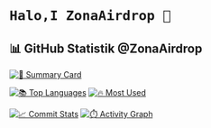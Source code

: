 # `Halo,I ZonaAirdrop 👋`  


## 📊 GitHub Statistik @ZonaAirdrop

[![🧠 Summary Card](https://github-profile-summary-cards.vercel.app/api/cards/profile-details?username=ZonaAirdrop&theme=radical)](https://github.com/ZonaAirdrop)

[![📚 Top Languages](https://github-profile-summary-cards.vercel.app/api/cards/repos-per-language?username=ZonaAirdrop&theme=radical)](https://github.com/ZonaAirdrop)
[![🔥 Most Used](https://github-profile-summary-cards.vercel.app/api/cards/most-commit-language?username=ZonaAirdrop&theme=radical)](https://github.com/ZonaAirdrop)

[![📈 Commit Stats](https://github-profile-summary-cards.vercel.app/api/cards/stats?username=ZonaAirdrop&theme=radical)](https://github.com/ZonaAirdrop)
[![⏱️ Activity Graph](https://github-profile-summary-cards.vercel.app/api/cards/productive-time?username=ZonaAirdrop&theme=radical&utcOffset=8)](https://github.com/ZonaAirdrop)

